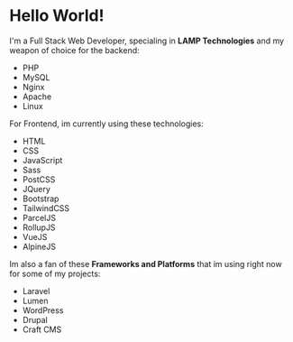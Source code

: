 # Hello World!

I'm a Full Stack Web Developer, specialing in **LAMP Technologies** and my weapon of choice for the backend:

* PHP 
* MySQL
* Nginx
* Apache
* Linux

For Frontend, im currently using these technologies:

* HTML
* CSS
* JavaScript
* Sass
* PostCSS
* JQuery
* Bootstrap
* TailwindCSS
* ParcelJS
* RollupJS
* VueJS
* AlpineJS


Im also a fan of these **Frameworks and Platforms** that im using right now for some of my projects: 

* Laravel
* Lumen
* WordPress
* Drupal
* Craft CMS



<!--
**willard/willard** is a ✨ _special_ ✨ repository because its `README.md` (this file) appears on your GitHub profile.

Here are some ideas to get you started:

- 🔭 I’m currently working on ...
- 🌱 I’m currently learning ...
- 👯 I’m looking to collaborate on ...
- 🤔 I’m looking for help with ...
- 💬 Ask me about ...
- 📫 How to reach me: ...
- 😄 Pronouns: ...
- ⚡ Fun fact: ...
-->
